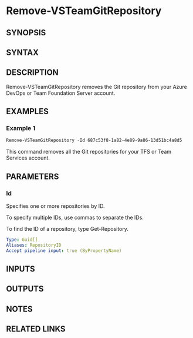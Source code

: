 <!-- #include "./common/header.md" -->

# Remove-VSTeamGitRepository

## SYNOPSIS

<!-- #include "./synopsis/Remove-VSTeamGitRepository.md" -->

## SYNTAX

## DESCRIPTION

Remove-VSTeamGitRepository removes the Git repository from your Azure DevOps or Team Foundation Server account.

## EXAMPLES

### Example 1

```powershell
Remove-VSTeamGitRepository -Id 687c53f8-1a82-4e89-9a86-13d51bc4a8d5
```

This command removes all the Git repositories for your TFS or Team Services account.

## PARAMETERS

### Id

Specifies one or more repositories by ID.

To specify multiple IDs, use commas to separate the IDs.

To find the ID of a repository, type Get-Repository.

```yaml
Type: Guid[]
Aliases: RepositoryID
Accept pipeline input: true (ByPropertyName)
```

<!-- #include "./params/forcegroup.md" -->

## INPUTS

## OUTPUTS

## NOTES

<!-- #include "./common/prerequisites.md" -->

## RELATED LINKS

<!-- #include "./common/related.md" -->
